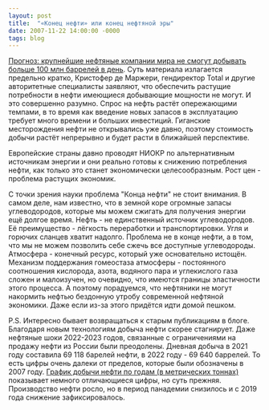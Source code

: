 ```yaml
---
layout: post
title:  "«Конец нефти» или конец нефтяной эры"
date: 2007-11-22 14:00:00 -0000
tags: blog
---
```


<a href="http://palm.newsru.com/finance/20nov2007/nafta.html">Прогноз: крупнейшие нефтяные компании мира не смогут добывать больше 100 млн баррелей в день</a>. Суть материала излагается предельно кратко, Кристофер де Маржери, гендиректор Total и другие авторитетные специалисты заявляют, что обеспечить растущие потребности в нефти имеющиеся добывающие мощности не могут. И это совершенно разумно. Спрос на нефть растёт опережающими темпами, в то время как введение новых запасов в эксплуатацию требует много времени и больших инвестиций. Гиганские месторождения нефти не открывались уже давно, поэтому стоимость добычи растёт непрерывно и будет расти в ближайшей перспективе.

Европейские страны давно проводят НИОКР по альтернативным источникам энергии и они реально готовы к снижению потребления нефти, как только это станет экономически целесообразным. Рост цен - проблема растущих экономик. 

С точки зрения науки проблема "Конца нефти" не стоит внимания.  В самом деле, нам известно, что в земной коре огромные запасы углеводородов, которые мы можем сжигать для получения энергии ещё долгое время. Нефть - не единственный источник углеводородов. Её преимущество - лёгкость переработки и транспортировки. Угля и горючих сланцев хватит надолго. Проблема не в конце нефти, а в том, что мы не можем позволить себе сжечь все доступные углеводороды. Атмосфера - конечный ресурс, который уже основательно истощён. Механизм поддержания гомеостаза атмосферы - постоянного соотношения кислорода, азота, водяного пара и углекислого газа сложен и малоизучен, но очевидно, что имеются границы эластичности этого процесса. А поэтому порадуемся, что нефтяники не могут накормить нефтью бездонную утробу современной нефтяной экономики. Даже если из-за этого придётся идти домой пешком.

P.S. Интересно бывает возвращаться к старым публикациям в блоге. Благодаря новым технологиям добыча нефти скорее стагнирует. Даже нефтяные шоки 2022-2023 годов, связанные с ограничениями на продажу нефти из России были преодолены. Дневная добыча в 2021 году составила 69 118 барелей нефти, в 2022 году - 69 640 баррелей. То есть цифры очень далеки от пределов, которые были обозначены в 2007 году. [График добычи нефти по годам (в метрических тоннах)](https://www.statista.com/statistics/265229/global-oil-production-in-million-metric-tons/) показывает немного отличающиеся цифры, но суть прежняя. Производство нефти росло, но в период панадемии снизилось и с 2019 года снижение зафиксировалось.